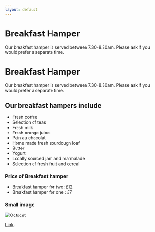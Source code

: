 ```yaml
---
layout: default
---
```



# Breakfast Hamper

Our breakfast hamper is served between 7.30-8.30am.
Please ask if you would prefer a separate time.

# Breakfast Hamper

Our breakfast hamper is served between 7.30-8.30am.
Please ask if you would prefer a separate time.

## Our breakfast hampers include

* Fresh coffee
* Selection of teas
* Fresh milk
* Fresh orange juice
* Pain au chocolat
* Home made fresh sourdough loaf
* Butter
* Yogurt
* Locally sourced jam and marmalade
* Selection of fresh fruit and cereal

### Price of Breakfast hamper

*   Breakfast hamper for two: £12
*   Breakfast hamper for one : £7


### Small image

![Octocat](https://github.githubassets.com/images/icons/emoji/octocat.png)

[Link](./another-page.html).
